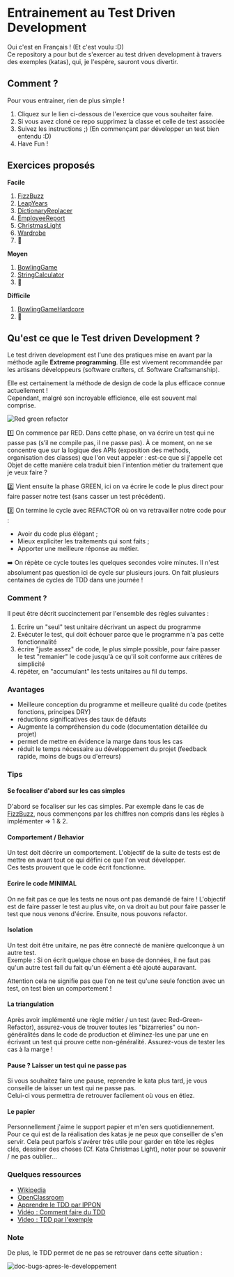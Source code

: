 # Entrainement au Test Driven Development

Oui c'est en Français ! (Et c'est voulu :D)  
Ce repository a pour but de s'exercer au test driven development à travers des exemples (katas), qui, je l'espère, sauront vous divertir.   

## Comment ?

Pour vous entrainer, rien de plus simple !  
1. Cliquez sur le lien ci-dessous de l'exercice que vous souhaiter faire.
2. Si vous avez cloné ce repo supprimez la classe et celle de test associée
3. Suivez les instructions ;) (En commençant par développer un test bien entendu :D)
4. Have Fun !

## Exercices proposés

**Facile**
1. [FizzBuzz](./src/main/java/io/github/gabbloquet/tddtraining/FizzBuzz/README.md)
2. [LeapYears](./src/main/java/io/github/gabbloquet/tddtraining/LeapYears/README.md)
3. [DictionaryReplacer](./src/main/java/io/github/gabbloquet/tddtraining/DictionaryReplacer/README.md)
4. [EmployeeReport](./src/main/java/io/github/gabbloquet/tddtraining/EmployeeReport/README.md)
5. [ChristmasLight](./src/main/java/io/github/gabbloquet/tddtraining/ChristmasLight/README.md)
6. [Wardrobe](./src/main/java/io/github/gabbloquet/tddtraining/Wardrobe/README.md)
7. 🚧 

**Moyen**
1. [BowlingGame](./src/main/java/io/github/gabbloquet/tddtraining/BowlingGame/README.md)
2. [StringCalculator](./src/main/java/io/github/gabbloquet/tddtraining/StringCalculator/README.md)
3. 🚧 

**Difficile**
1. [BowlingGameHardcore](./src/main/java/io/github/gabbloquet/tddtraining/BowlingGameHardcore/README.md)
2. 🚧 

## Qu'est ce que le Test driven Development ?

Le test driven development est l'une des pratiques mise en avant par la méthode agile **Extreme programming**.
Elle est vivement recommandée par les artisans développeurs (software crafters, cf. Software Craftsmanship).

Elle est certainement la méthode de design de code la plus efficace connue actuellement !  
Cependant, malgré son incroyable efficience, elle est souvent mal comprise.

![Red green refactor](https://www.thinktocode.com/wp-content/uploads/2018/02/red-green-refactor.png)

1️⃣ On commence par RED. Dans cette phase, on va écrire un test qui ne passe pas (s’il ne compile pas, il ne passe pas). À ce moment, on ne se concentre que sur la logique des APIs (exposition des methods, organisation des classes) que l'on veut appeler : est-ce que si j'appelle cet Objet de cette manière cela traduit bien l'intention métier du traitement que je veux faire ?

2️⃣ Vient ensuite la phase GREEN, ici on va écrire le code le plus direct pour faire passer notre test (sans casser un test précédent).

3️⃣ On termine le cycle avec REFACTOR où on va retravailler notre code pour :

 - Avoir du code plus élégant ;
 - Mieux expliciter les traitements qui sont faits ;
 - Apporter une meilleure réponse au métier.

➡️ On répète ce cycle toutes les quelques secondes voire minutes. Il n'est absolument pas question ici de cycle sur plusieurs jours. On fait plusieurs centaines de cycles de TDD dans une journée !

### Comment ?
Il peut être décrit succinctement par l'ensemble des règles suivantes :

1. Ecrire un "seul" test unitaire décrivant un aspect du programme
2. Exécuter le test, qui doit échouer parce que le programme n'a pas cette fonctionnalité
3. écrire "juste assez" de code, le plus simple possible, pour faire passer le test
"remanier" le code jusqu'à ce qu'il soit conforme aux critères de simplicité
4. répéter, en "accumulant" les tests unitaires au fil du temps.

### Avantages
 - Meilleure conception du programme et meilleure qualité du code (petites fonctions, principes DRY)
 - réductions significatives des taux de défauts
 - Augmente la compréhension du code (documentation détaillée du projet)
 - permet de mettre en évidence la marge dans tous les cas
 - réduit le temps nécessaire au développement du projet (feedback rapide, moins de bugs ou d'erreurs)

### Tips

#### Se focaliser d'abord sur les cas simples

D'abord se focaliser sur les cas simples.
Par exemple dans le cas de [FizzBuzz](./src/main/java/io/github/gabbloquet/tddtraining/FizzBuzz/README.md), nous commençons par les chiffres non compris dans les règles à implémenter => 1 & 2.

#### Comportement / Behavior

Un test doit décrire un comportement. L'objectif de la suite de tests est de mettre en avant tout ce qui défini ce que l'on veut développer.  
Ces tests prouvent que le code écrit fonctionne.

#### Ecrire le code MINIMAL

On ne fait pas ce que les tests ne nous ont pas demandé de faire ! L'objectif est de faire passer le test au plus vite, on va droit au but pour faire passer le test que nous venons d'écrire.
Ensuite, nous pouvons refactor.

#### Isolation

Un test doit être unitaire, ne pas être connecté de manière quelconque à un autre test.   
Exemple : Si on écrit quelque chose en base de données, il ne faut pas qu'un autre test fail du fait qu'un élément a été ajouté auparavant.

Attention cela ne signifie pas que l'on ne test qu'une seule fonction avec un test, on test bien un comportement !

#### La triangulation

Après avoir implémenté une règle métier / un test (avec Red-Green-Refactor), assurez-vous de trouver toutes les "bizarreries" ou non-généralités dans le code de production et éliminez-les une par une en écrivant un test qui prouve cette non-généralité.
Assurez-vous de tester les cas à la marge !

#### Pause ? Laisser un test qui ne passe pas

Si vous souhaitez faire une pause, reprendre le kata plus tard, je vous conseille de laisser un test qui ne passe pas.  
Celui-ci vous permettra de retrouver facilement où vous en étiez.

#### Le papier

Personnellement j'aime le support papier et m'en sers quotidiennement. Pour ce qui est de la réalisation des katas je ne peux que conseiller de s'en servir. Cela peut parfois s'avérer très utile pour garder en tête les règles clés, dessiner des choses (Cf. Kata Christmas Light), noter pour se souvenir / ne pas oublier...

### Quelques ressources

 - [Wikipedia](https://fr.wikipedia.org/wiki/Test_driven_development)
 - [OpenClassroom](https://openclassrooms.com/fr/courses/3504461-testez-linterface-de-votre-site/4270571-apprenez-le-test-driven-development-tdd)
 - [Apprendre le TDD par IPPON](https://blog.ippon.fr/2020/02/12/apprendre-le-tdd/)
 - [Vidéo : Comment faire du TDD](https://www.youtube.com/watch?v=wbZ6jWmRY14)
 - [Video : TDD par l'exemple](https://www.youtube.com/watch?v=nbSaq_ykOl4)

### Note

De plus, le TDD permet de ne pas se retrouver dans cette situation :

![doc-bugs-apres-le-developpement](https://media-exp1.licdn.com/dms/image/C4E22AQHenATWnzpdyA/feedshare-shrink_1280/0/1641973776197?e=1645056000&v=beta&t=ITrF_7pXtUINc-5rRIrBLfC7aQ0l2LBCo5kFICmNtbI)
